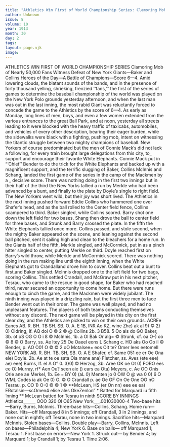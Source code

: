 ```yaml
---
title: "Athletics Win First of World Championship Series: Clamoring Mob of Nearly 50,000 Fans Witness Defeat of New York Giants—Baker and Collins Heroes of the Day—A Battle of Champions—Score 6—4. "
author: Unknown
issue: 8
volume: 10
year: 1913
month: 30
day: 2
tags:
layout: page.njk
image:
---
```

ATHLETICS WIN FIRST OF WORLD CHAMPIONSHIP SERIES    Clamoring Mob of Nearly 50,000 Fans Witness Defeat of New York Giants—Baker and Collins Heroes of the Day—A Battle of Champions—Score 6—4.    Amid lowering clouds, the blatant sounds of the bands, and in the presence of forty thousand yelling, shrieking, frenzied ‘‘fans,”’ the first of the series of games to determine the baseball championship of the world was played on the New York Polo grounds yesterday afternoon, and when the last man was out in the last inning, the most rabid Giant was reluctantly forced to concede the game to the Athletics by the score of 6—4. As early as Monday, long lines of men, boys, and even a few women extended from the various entrances to the great Ball Park, and at noon, yesterday all streets leading to it were blocked with the heavy traffic of taxicabs, automobiles, and vehicles of every other description, bearing their eager burden, while the sidewalks were black with a fighting, pushing mob, intent on witnessing the titantic struggle between two mighty champions of baseball. New Yorkers of course predominated but the men of Connie Mack’s did not lack a following, for every train brought large delegations from this city, to_ support and encourage their favorite White Elephants. Connie Mack put in “‘Chief’’ Bender to do the trick for the White Elephants and backed up with a magnificent support, and the terrific slugging of Baker, Collins McInnis and Schang, landed the first game of the series in the camp of the Mackmen by a _ decisive score. There was nothing doing in the first two innings but in their half of the third the New Yorks tallied a run by Merkle who had been advanced by a bunt, and finally to the plate by Doyle’s single to right field. The New Yorkers went wild, but their joy was short lived. The Athletics in the next inning pushed forward Eddie Collins who hammered one over Shafer’s head, and as the ball rolled to the Center field fence, Collins scampered to third. Baker singled, while Collins scored. Barry shot one down the left field for two bases. Shang then drove the ball to center field for three bases, and Strunk and Barry crossed the plate. In the fifth the White Elephants tallied once more. Collins passed, and stole second, when the mighty Baker appeared on the scene, and leaning against the second ball pitched, sent it sailing high and clean to the bleachers for a home run. In the Giants half of the fifth, Merkle singled, and McCormick, put in as a pinch hitter singled to center, putting Merkle on third. Doyle reached first on Barry’s wild throw, while Merkle and McCormick scored. There was nothing doing in the run making line until the eighth inning, when the White Elephants got to Crandalland drove him to cover. Collins beat out a bunt to first,and Baker singled. McInnis dropped one to the left field for two bags, scoring Collins. This settled Crandall, and McGraw put in his next pitcher, Tesrau, who came to the rescue in good shape, for Baker who had reached third, never secured an opportunity to come home. But there were runs enough to cinch the game, and the Mackmen were widely jubilant. The ninth inning was played in a drizzling rain, but the first three men to face Bender went out in their order. The game was well played, and had no unpleasant features. The players of both teams conducting themselves without any discord. The next game will be played in this city on the first clear day, and the Athletics are picked to win on their own grounds. ACREe Eanes AB. R. BH. TB SH. SB. O. A. E 1B, INR Ao KZ, wine Zhe) ak al 9) © 2} 0) Oldring, If. AQ doi O © 2 © @ Collins 2b. 3 B58. 5 Oo als do GO Baker, 3b. ot oS OG O O i 8 © McInnis, 1b. a Ol Bak Or alg= © Strunk, cf. oa O-) oo © 8 © O Barry, ss. Ae ltey 25 Oe Oaeel eons L Schang c. HO aks Oo Oo il © Bender, p. AO O01 O © © 2 oO Motalsee= eos Olt te? Omer lees eetomell NEW YORK AB. R. BH. TB. SH, SB. O. A E Shafer, cf. Same 051 ee er Oe Ona ele) Doyle. 2b. Ae at te oe sata Oia mane ana) Fletcher, ss. Aves (ete eee) ae) eee) Burns, lf. eI A O° 0. 3}0) © Herzog, 3b. Aree OK oe Ot 0) FORO ees ee O) Murray, rf° Aen Ou? seen aie () ears ea Ota) Meyers, c. Ae OO Onis Orie ane ae Merkel, 1b. Ee = BY 0) (aL 0) Menten jo 0 OW O @ wa 0 0) 6 O WML Codes ia ak Oe 0) O. © O Crandall p. ae Oe OF On Oe One OO nO Tesrau, p. OO 1) O-0 © © 1 © **McLean, HS (er On nn) eee ee ea) ERotalsin—scOmen4 elise ales OkeZenlon” * Batted for Marquard iu fifth ‘nning ** McLean batted for Tesrau in ninth SCORE BY INNINGS Athletics______ OOO 320 Ol O65 New York___.001030000-4 Two-base hits—Barry, Burns, McInnis. Three-base hits—Collins, Schang. Home run—Baker. Hits—off Marquayd 8 in 5 innings; off Crandall, 3 in 2 innings, and none out in eighth; off Tesrau, none in two innings. Sacrifice hits—Marquard McInnis. Stolen bases—Collins. Double play—Barry, Collins, McInnis. Left on bases—Philadelphia 4; New York 6. Base on balls— off Marquard 1; Tesrau 1. First base on errors—New York 1. Struck out— by Bender 4; by Marquard 1; by Crandall 1; by Tesrau 1. Time 2:06.




